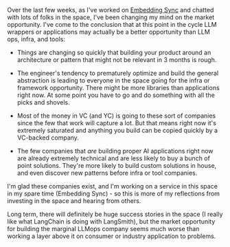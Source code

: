 Over the last few weeks, as I've worked on [Embedding Sync](https://www.embeddingsync.com/) and chatted with lots of folks in the space, I've been changing my mind on the market opportunity. I've come to the conclusion that at this point in the cycle LLM wrappers or applications may actually be a better opportunity than LLM ops, infra, and tools:

* Things are changing so quickly that building your product around an architecture or pattern that might not be relevant in 3 months is rough.

* The engineer's tendency to prematurely optimize and build the general abstraction is leading to everyone in the space going for the infra or framework opportunity. There might be more libraries than applications right now. At some point you have to go and do something with all the picks and shovels.

* Most of the money in VC (and YC) is going to these sort of companies since the few that work will capture a  lot. But that means right now it's extremely saturated and anything you build can be copied quickly by a VC-backed company.

* The few companies that *are* building proper AI applications right now are already extremely technical and are less likely to buy a bunch of point solutions. They're more likely to build custom solutions in house, and even discover new patterns before infra or tool companies.

I'm glad these companies exist, and I'm working on a service in this space in my spare time (Embedding Sync) - so this is more of my reflections from investing in the space and hearing from others.

Long term, there will definitely be huge success stories in the space (I really like what LangChain is doing with LangSmith), but the market opportunity for building the marginal LLMops company seems much worse than working a layer above it on consumer or industry application to problems.